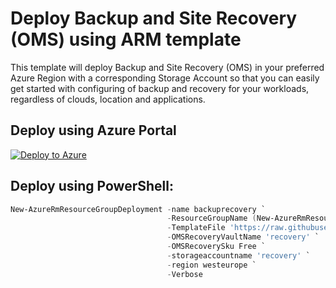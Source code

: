 # Deploy Backup and Site Recovery (OMS) using ARM template

This template will deploy Backup and Site Recovery (OMS) in your preferred Azure Region with a corresponding Storage Account so that you can easily get started with configuring of backup and recovery for your workloads, regardless of clouds, location and applications. 

## Deploy using Azure Portal
[![Deploy to Azure](http://azuredeploy.net/deploybutton.png)](https://portal.azure.com/#create/Microsoft.Template/uri/https%3A%2F%2Fraw.githubusercontent.com%2Fkrnese%2Fazuredeploy%2Fmaster%2FOMS%2FMSOMS%2FBackupandrecoveryoms%2Fazuredeploy.json) 

## Deploy using PowerShell:
````powershell
New-AzureRmResourceGroupDeployment -name backuprecovery `
                                   -ResourceGroupName (New-AzureRmResourceGroup -Name OMSRecovery -Location 'westeurope').ResourceGroupName `
                                   -TemplateFile 'https://raw.githubusercontent.com/krnese/AzureDeploy/master/OMS/MSOMS/BackupandRecoveryOMS/azuredeploy.json' `
                                   -OMSRecoveryVaultName 'recovery' `
                                   -OMSRecoverySku Free `
                                   -storageaccountname 'recovery' `
                                   -region westeurope `
                                   -Verbose
````                                   

